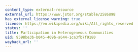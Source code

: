 ```yaml
---
content_type: external-resource
external_url: https://www.jstor.org/stable/2586898
has_external_license_warning: true
license: https://en.wikipedia.org/wiki/All_rights_reserved
status: ''
title: Participation in Heterogeneous Communities
uid: 9598be3b-b045-409b-a644-1ca3fb7f9180
wayback_url: ''
---
```

